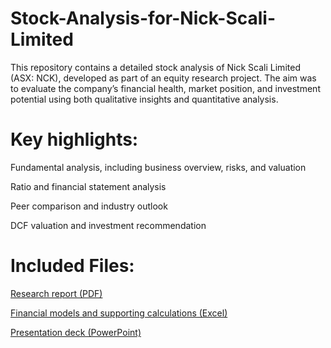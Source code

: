 # Stock-Analysis-for-Nick-Scali-Limited
This repository contains a detailed stock analysis of Nick Scali Limited (ASX: NCK), developed as part of an equity research project. The aim was to evaluate the company’s financial health, market position, and investment potential using both qualitative insights and quantitative analysis.

# Key highlights:

Fundamental analysis, including business overview, risks, and valuation

Ratio and financial statement analysis

Peer comparison and industry outlook

DCF valuation and investment recommendation

# Included Files:

[Research report (PDF)](https://github.com/Sr-jana/Stock-Analysis-for-Nick-Scali-Limited/blob/main/Nick%20Scali%20Stock%20Pitch.pdf)

[Financial models and supporting calculations (Excel)](https://github.com/Sr-jana/Stock-Analysis-for-Nick-Scali-Limited/blob/main/Nick%20Scali%20Financial%20Analysis(Store%20Breakdown).csv)

[Presentation deck (PowerPoint)](https://github.com/Sr-jana/Stock-Analysis-for-Nick-Scali-Limited/blob/main/Team%20Chair%20Force%20one%20presentation.pdf)

